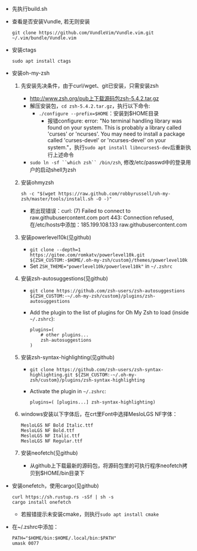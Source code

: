 - 先执行build.sh
- 查看是否安装Vundle, 若无则安装

  `git clone https://github.com/VundleVim/Vundle.vim.git ~/.vim/bundle/Vundle.vim`

- 安装ctags

  `sudo apt install ctags`

- 安装oh-my-zsh

  1. 先安装先决条件，由于curl/wget、git已安装，只需安装zsh

     - http://www.zsh.org/pub上下载源码包zsh-5.4.2.tar.gz
     - 解压安装包，`cd zsh-5.4.2.tar.gz`，执行以下命令:
       - `./configure --prefix=$HOME`：安装到$HOME目录
         - 报错configure: error: "No terminal handling library was found on your system. This is probably a library called 'curses' or 'ncurses'. You may need to install a package called 'curses-devel' or 'ncurses-devel' on your system."，执行`sudo apt install libncurses5-dev`后重新执行上述命令
     - `sudo ln -sf ``which zsh`` /bin/zsh`, 修改/etc/passwd中的登录用户的启动shell为zsh

  2. 安装ohmyzsh

     `sh -c "$(wget https://raw.github.com/robbyrussell/oh-my-zsh/master/tools/install.sh -O -)"`

     - 若出现错误：curl: (7) Failed to connect to raw.githubusercontent.com port 443: Connection refused,  在/etc/hosts中添加：185.199.108.133 raw.githubusercontent.com

  3. 安装powerlevel10k(见github)

     - `git clone --depth=1 https://gitee.com/romkatv/powerlevel10k.git ${ZSH_CUSTOM:-$HOME/.oh-my-zsh/custom}/themes/powerlevel10k`
     - Set `ZSH_THEME="powerlevel10k/powerlevel10k"` in `~/.zshrc`

  4. 安装zsh-autosuggestions(见github)

     - `git clone https://github.com/zsh-users/zsh-autosuggestions ${ZSH_CUSTOM:-~/.oh-my-zsh/custom}/plugins/zsh-autosuggestions`

     - Add the plugin to the list of plugins for Oh My Zsh to load (inside `~/.zshrc`):

       ```
       plugins=( 
           # other plugins...
           zsh-autosuggestions
       )
       ```

  5. 安装zsh-syntax-highlighting(见github)

     - `git clone https://github.com/zsh-users/zsh-syntax-highlighting.git ${ZSH_CUSTOM:-~/.oh-my-zsh/custom}/plugins/zsh-syntax-highlighting`

     - Activate the plugin in `~/.zshrc`:

       ```
       plugins=( [plugins...] zsh-syntax-highlighting)
       ```

  6. windows安装以下字体后，在crt里Font中选择MesloLGS NF字体：

     ```
     MesloLGS NF Bold Italic.ttf
     MesloLGS NF Bold.ttf
     MesloLGS NF Italic.ttf
     MesloLGS NF Regular.ttf
     ```

  7. 安装neofetch(见github)

     - 从github上下载最新的源码包，将源码包里的可执行程序neofetch拷贝到$HOME/bin目录下

- 安装onefetch，使用cargo(见github)

  ```
  curl https://sh.rustup.rs -sSf | sh -s
  cargo install onefetch
  ```

  - 若报错提示未安装cmake，则执行`sudo apt install cmake`

- 在~/.zshrc中添加：

  ```
  PATH="$HOME/bin:$HOME/.local/bin:$PATH"
  umask 0077
  ```

